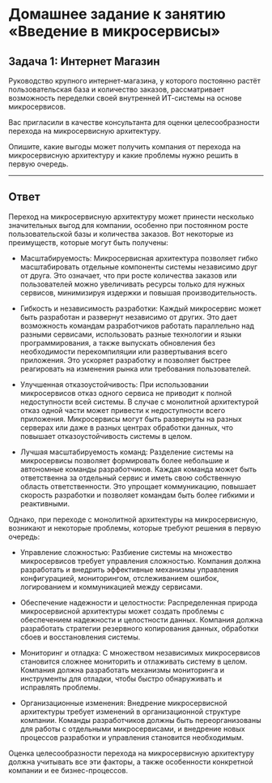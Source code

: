 # Домашнее задание к занятию «Введение в микросервисы»

## Задача 1: Интернет Магазин

Руководство крупного интернет-магазина, у которого постоянно растёт пользовательская база и количество заказов, рассматривает возможность переделки своей внутренней   ИТ-системы на основе микросервисов. 

Вас пригласили в качестве консультанта для оценки целесообразности перехода на микросервисную архитектуру. 

Опишите, какие выгоды может получить компания от перехода на микросервисную архитектуру и какие проблемы нужно решить в первую очередь.

---

## Ответ

Переход на микросервисную архитектуру может принести несколько значительных выгод для компании, особенно при постоянном росте пользовательской базы и количества заказов. Вот некоторые из преимуществ, которые могут быть получены:

- Масштабируемость: Микросервисная архитектура позволяет гибко масштабировать отдельные компоненты системы независимо друг от друга. Это означает, что при росте количества заказов или пользователей можно увеличивать ресурсы только для нужных сервисов, минимизируя издержки и повышая производительность.

- Гибкость и независимость разработки: Каждый микросервис может быть разработан и развернут независимо от других. Это дает возможность командам разработчиков работать параллельно над разными сервисами, использовать разные технологии и языки программирования, а также выпускать обновления без необходимости перекомпиляции или развертывания всего приложения. Это ускоряет разработку и позволяет быстрее реагировать на изменения рынка или требования пользователей.

- Улучшенная отказоустойчивость: При использовании микросервисов отказ одного сервиса не приводит к полной недоступности всей системы. В случае с монолитной архитектурой отказ одной части может привести к недоступности всего приложения. Микросервисы могут быть развернуты на разных серверах или даже в разных центрах обработки данных, что повышает отказоустойчивость системы в целом.

- Лучшая масштабируемость команд: Разделение системы на микросервисы позволяет формировать более небольшие и автономные команды разработчиков. Каждая команда может быть ответственна за отдельный сервис и иметь свою собственную область ответственности. Это упрощает коммуникацию, повышает скорость разработки и позволяет командам быть более гибкими и реактивными.

Однако, при переходе с монолитной архитектуры на микросервисную, возникают и некоторые проблемы, которые требуют решения в первую очередь:

- Управление сложностью: Разбиение системы на множество микросервисов требует управления сложностью. Компания должна разработать и внедрить эффективные механизмы управления конфигурацией, мониторингом, отслеживанием ошибок, логированием и коммуникацией между сервисами.

- Обеспечение надежности и целостности: Распределенная природа микросервисной архитектуры может создать проблемы с обеспечением надежности и целостности данных. Компания должна разработать стратегии резервного копирования данных, обработки сбоев и восстановления системы.

- Мониторинг и отладка: С множеством независимых микросервисов становится сложнее мониторить и отлаживать систему в целом. Компания должна разработать механизмы мониторинга и инструменты для отладки, чтобы быстро обнаруживать и исправлять проблемы.

- Организационные изменения: Внедрение микросервисной архитектуры требует изменений в организационной структуре компании. Команды разработчиков должны быть переорганизованы для работы с отдельными микросервисами, и внедрение новых процессов разработки и управления становится необходимым.

Оценка целесообразности перехода на микросервисную архитектуру должна учитывать все эти факторы, а также особенности конкретной компании и ее бизнес-процессов.

